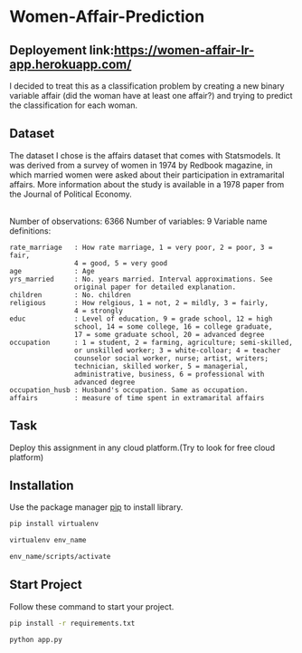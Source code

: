 # Women-Affair-Prediction
## Deployement link:https://women-affair-lr-app.herokuapp.com/

I decided to treat this as a classification problem by creating a new
binary variable affair (did the woman have at least one affair?) and trying to
predict the classification for each woman. <br>
## Dataset <br>
The dataset I chose is the affairs dataset that comes with
Statsmodels. It
was derived from a survey of women in 1974 by Redbook
magazine, in
which married women were asked about their participation in
extramarital
affairs. More information about the study is available in a 1978
paper from
the Journal of Political Economy.<br>
<br>
 
Number of observations: 6366
Number of variables: 9
Variable name definitions:

    rate_marriage   : How rate marriage, 1 = very poor, 2 = poor, 3 = fair,
                    4 = good, 5 = very good
    age             : Age
    yrs_married     : No. years married. Interval approximations. See
                    original paper for detailed explanation.
    children        : No. children
    religious       : How relgious, 1 = not, 2 = mildly, 3 = fairly,
                    4 = strongly
    educ            : Level of education, 9 = grade school, 12 = high
                    school, 14 = some college, 16 = college graduate,
                    17 = some graduate school, 20 = advanced degree
    occupation      : 1 = student, 2 = farming, agriculture; semi-skilled,
                    or unskilled worker; 3 = white-colloar; 4 = teacher
                    counselor social worker, nurse; artist, writers;
                    technician, skilled worker, 5 = managerial,
                    administrative, business, 6 = professional with
                    advanced degree
    occupation_husb : Husband's occupation. Same as occupation.
    affairs         : measure of time spent in extramarital affairs


## Task 

Deploy this assignment in any cloud platform.(Try to look for
free cloud platform)

## Installation

Use the package manager [pip](https://pip.pypa.io/en/stable/) to install library.

```bash
pip install virtualenv
```
```bash
virtualenv env_name
```
```bash
env_name/scripts/activate
```
## Start Project

Follow these command to start your project.

```bash
pip install -r requirements.txt
```
```bash
python app.py
```
